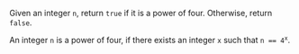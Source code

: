 Given an integer `n`, return `true` if it is a power of four. Otherwise, return `false`.

An integer `n` is a power of four, if there exists an integer `x` such that <code>n == 4<sup>x</sup></code>.